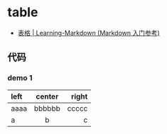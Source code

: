 # table

- [表格 | Learning-Markdown (Markdown 入门参考)](http://xianbai.me/learn-md/article/extension/table.html)

## 代码

### demo 1

| left | center | right |
| :--- | :----: | ----: |
| aaaa | bbbbbb | ccccc |
| a    |   b    |     c |
